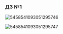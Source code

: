 ### ДЗ №1

![5458541093051295746](https://github.com/user-attachments/assets/e7e2ae2e-fd38-49ef-9d8f-5dfb2dae56d9)

![5458541093051295747](https://github.com/user-attachments/assets/2de97acf-84aa-4464-8bc0-c274a01af945)
